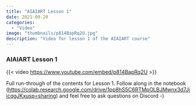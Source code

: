 ```yaml
---
title: "AIAIART Lesson 1"
date: 2021-09-20
categories: 
  - "Video"
image: "thumbnails/p814BapRq2U.jpg"
description: "Video for lesson 1 of the AIAIART course"
---
```


### AIAIART Lesson 1

{{< video https://www.youtube.com/embed/p814BapRq2U >}}

Full run-through of the contents for Lesson 1. Follow along in the notebook (https://colab.research.google.com/drive/1pp8hS5C6RTMpOLBJMwnx3d7JjicqgJKxusp=sharing) and feel free to ask questions on Discord  -)
